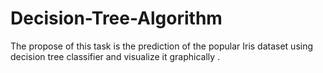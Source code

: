 # Decision-Tree-Algorithm
The propose of this task is the prediction of the popular Iris dataset using decision tree classifier and visualize it graphically .

